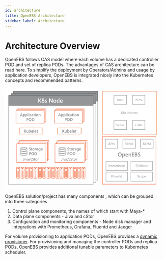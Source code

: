 ```yaml
---
id: architecture
title: OpenEBS Architecture
sidebar_label: Architecture
---
```


# Architecture Overview

OpenEBS follows CAS model where each volume has a dedicated controller POD and set of replica PODs. The advantages of CAS architecture can be read here.  To simplify the deployment by Operators/Admins and usage by application developers, OpenEBS is integrated nicely into the Kubernetes concepts and recommended patterns.  

![OpenEBS-Architecture-Overview](/docs/assets/openebs-arch.png)



OpenEBS solution/project has many components , which can be grouped into three categories

1. Control plane components, the names of which start with Maya-*
2. Data plane components - Jiva and cStor
3. Configuration and monitoring components - Node disk manager and integrations with Prometheus, Grafana, Fluentd and Jaeger



For volume provisioning to application PODs, OpenEBS provides a [dynamic provisioner](https://github.com/kubernetes-incubator/external-storage/tree/master/openebs). For provisioning and managing the controller PODs and replica PODs, OpenEBS provides additional tunable parameters to Kubernetes scheduler. 













<!-- Hotjar Tracking Code for https://docs.openebs.io -->
<script>
   (function(h,o,t,j,a,r){
       h.hj=h.hj||function(){(h.hj.q=h.hj.q||[]).push(arguments)};
       h._hjSettings={hjid:785693,hjsv:6};
       a=o.getElementsByTagName('head')[0];
       r=o.createElement('script');r.async=1;
       r.src=t+h._hjSettings.hjid+j+h._hjSettings.hjsv;
       a.appendChild(r);
   })(window,document,'https://static.hotjar.com/c/hotjar-','.js?sv=');
</script>
